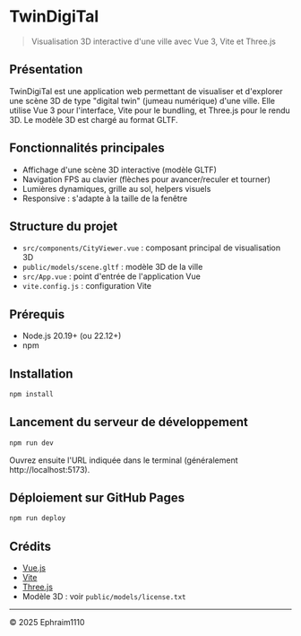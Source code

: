 
# TwinDigiTal

> Visualisation 3D interactive d'une ville avec Vue 3, Vite et Three.js

## Présentation

TwinDigiTal est une application web permettant de visualiser et d'explorer une scène 3D de type "digital twin" (jumeau numérique) d'une ville. Elle utilise Vue 3 pour l'interface, Vite pour le bundling, et Three.js pour le rendu 3D. Le modèle 3D est chargé au format GLTF.

## Fonctionnalités principales

- Affichage d'une scène 3D interactive (modèle GLTF)
- Navigation FPS au clavier (flèches pour avancer/reculer et tourner)
- Lumières dynamiques, grille au sol, helpers visuels
- Responsive : s'adapte à la taille de la fenêtre

## Structure du projet

- `src/components/CityViewer.vue` : composant principal de visualisation 3D
- `public/models/scene.gltf` : modèle 3D de la ville
- `src/App.vue` : point d'entrée de l'application Vue
- `vite.config.js` : configuration Vite

## Prérequis

- Node.js 20.19+ (ou 22.12+)
- npm

## Installation

```bash
npm install
```

## Lancement du serveur de développement

```bash
npm run dev
```

Ouvrez ensuite l'URL indiquée dans le terminal (généralement http://localhost:5173).

## Déploiement sur GitHub Pages

```bash
npm run deploy
```

## Crédits

- [Vue.js](https://vuejs.org/)
- [Vite](https://vitejs.dev/)
- [Three.js](https://threejs.org/)
- Modèle 3D : voir `public/models/license.txt`

---
© 2025 Ephraim1110
